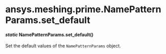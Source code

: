 # ansys.meshing.prime.NamePatternParams.set_default



#### *static* NamePatternParams.set_default()

Set the default values of the `NamePatternParams` object.

<!-- !! processed by numpydoc !! -->
